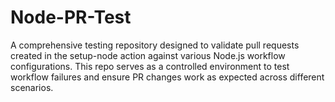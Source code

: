 # Node-PR-Test
A comprehensive testing repository designed to validate pull requests created in the setup-node action against various Node.js workflow configurations. This repo serves as a controlled environment to test workflow failures and ensure PR changes work as expected across different scenarios.

